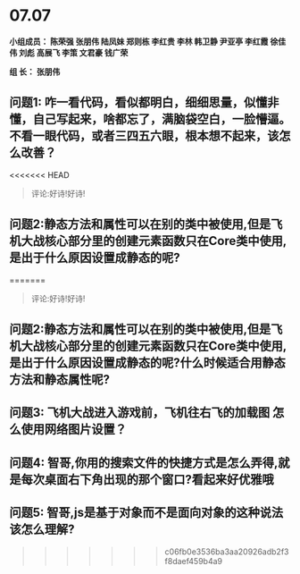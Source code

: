 # **07.07**

**小组成员： 陈荣强 张朋伟 陆凤妹  郑则栋 李红贵 李林 韩卫静 尹亚亭 李红霞  徐佳伟  刘彪  高展飞 李策  文君豪 钱广荣**

**组       长： 张朋伟**


## 问题1: 咋一看代码，看似都明白，细细思量，似懂非懂，自己写起来，啥都忘了，满脑袋空白，一脸懵逼。不看一眼代码，或者三四五六眼，根本想不起来，该怎么改善？


<<<<<<< HEAD
>评论:好诗!好诗!

## 问题2:静态方法和属性可以在别的类中被使用,但是飞机大战核心部分里的创建元素函数只在Core类中使用,是出于什么原因设置成静态的呢?
=======

>评论:好诗!好诗!
## 问题2:静态方法和属性可以在别的类中被使用,但是飞机大战核心部分里的创建元素函数只在Core类中使用,是出于什么原因设置成静态的呢?什么时候适合用静态方法和静态属性呢?



## 问题3: 飞机大战进入游戏前，飞机往右飞的加载图 怎么使用网络图片设置？

## 问题4: 智哥,你用的搜索文件的快捷方式是怎么弄得,就是每次桌面右下角出现的那个窗口?看起来好优雅哦

## 问题5: 智哥,js是基于对象而不是面向对象的这种说法该怎么理解?
>>>>>>> c06fb0e3536ba3aa20926adb2f3f8daef459b4a9
